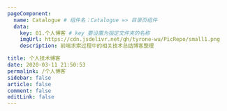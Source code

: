 ```yaml
---
pageComponent:
  name: Catalogue # 组件名：Catalogue => 目录页组件
  data:
    key: 01.个人博客 # key 要设置为指定文件夹的名称
    imgUrl: https://cdn.jsdelivr.net/gh/tyrone-wu/PicRepo/small1.png
    description: 前端求索过程中的相关技术总结博客整理

title: 个人技术博客
date: 2020-03-11 21:50:53
permalink: /个人博客
sidebar: false
article: false
comment: false
editLink: false
---
```

